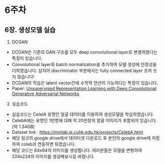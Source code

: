 # 6주차

## 6장. 생성모델 실습

1. DCGAN

- DCGAN은 기존의 GAN 구조를 모두 deep convolutional layer로 변경하였다는 특징이 있습니다.
- Convolutional layer와 batch normalization을 추가하여 모델 생성에 안정성을 더하였습니다. 심지어 discriminator 부분에서는 fully connected layer 조차 쓰지 않습니다!
- DCGAN의 학습은 latent vector간에 수학적 연산이 가능하다는 특징이 있습니다. 
- Paper: [Unsupervised Representation Learning with Deep Convolutional Generative Adversarial Networks](https://arxiv.org/abs/1511.06434)

2. 실습코드

- 실습코드는 CelelA 유명인 얼굴 데이터를 이용하여 생성모델을 학습하였습니다.
- CelebA에는 유명인 1만명에 대해 약 20만장의 얼굴 이미지가 포함되어 있습니다. (약 1.34GB)
- Dataset link : https://mmlab.ie.cuhk.edu.hk/projects/CelebA.html
- 해당 링크의 google drive에서 데이터셋 다운로드 후 본인의 google drive에 저장하여 colab과 연동하면 되겠습니다.
- 해당 코드는 64x64의 이미지를 생성합니다. 여러분들은 모델을 변형하여 224x224의 이미지를 생성해보시길 바랍니다.